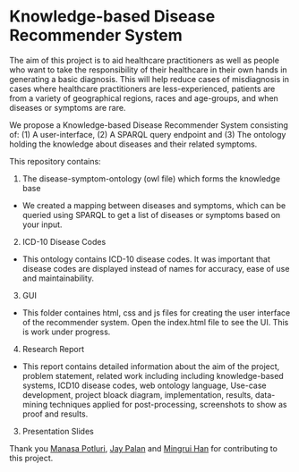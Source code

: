 # Knowledge-based Disease Recommender System

The aim of this project is to aid healthcare practitioners as well as people who want to take the responsibility of their healthcare in their own hands in generating a basic diagnosis. This will help reduce cases of misdiagnosis in cases where healthcare practitioners are less-experienced, patients are from a variety of geographical regions, races and age-groups, and when diseases or symptoms are rare.

We propose a Knowledge-based Disease Recommender System consisting of: (1) A user-interface, (2) A SPARQL query endpoint and (3) The ontology holding the knowledge about diseases and their related symptoms.

This repository contains:
1. The disease-symptom-ontology (owl file) which forms the knowledge base
- We created a mapping between diseases and symptoms, which can be queried using SPARQL to get a list of diseases or symptoms based on your input.
2. ICD-10 Disease Codes
- This ontology contains ICD-10 disease codes. It was important that disease codes are displayed instead of names for accuracy, ease of use and maintainability.
3. GUI
- This folder containes html, css and js files for creating the user interface of the recommender system. Open the index.html file to see the UI. This is work under progress.
4. Research Report
- This report contains detailed information about the aim of the project, problem statement, related work including including knowledge-based systems, ICD10 disease codes, web ontology language, Use-case development, project bloack diagram, implementation, results, data-mining techniques applied for post-processing, screenshots to show as proof and results.
3. Presentation Slides

Thank you  [Manasa Potluri](https://www.linkedin.com/in/manasa-potluri/), [Jay Palan](https://www.linkedin.com/in/jay-palan-325197133/) and [Mingrui Han](https://www.linkedin.com/in/mingrui-ray-han-25bba3107/) for contributing to this project.



